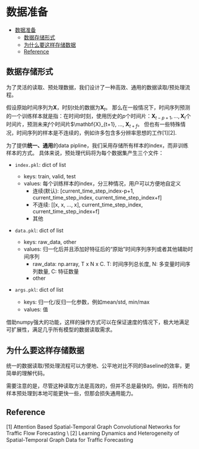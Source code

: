 # 数据准备

- [数据准备](#数据准备)
  - [数据存储形式](#数据存储形式)
  - [为什么要这样存储数据](#为什么要这样存储数据)
  - [Reference](#reference)

## 数据存储形式

为了灵活的读取、预处理数据，我们设计了一种高效、通用的数据读取/预处理流程。

假设原始时间序列为$\mathbf{X}$，时刻$t$处的数据为$\mathbf{X}_t$。
那么在一般情况下，时间序列预测的一个训练样本就是指：在时间$t$时刻，使用历史的$p$个时间片：$\mathbf{X}_{t-p+1}, ..., \mathbf{X}_{t}$个时间片，预测未来$f$个时间片$\mathbf{X}_{t+1}, ..., $\mathbf{X}_{t+f}$。
但也有一些特殊情况，时间序列的样本是不连续的，例如许多包含多分辨率思想的工作[1][2].

为了提供**统一、通用**的data pipline，我们采用存储所有样本的index，而非训练样本的方式。
具体来说，预处理代码将为每个数据集产生三个文件：

- `index.pkl`: dict of list
  - keys: train, valid, test
  - values: 每个训练样本的index，分三种情况，用户可以方便地自定义
    - 连续(默认):   [current_time_step_index-p+1, current_time_step_index, current_time_step_index+f]
    - 不连续: [[x, x, ..., x], current_time_step_index, current_time_step_index+f]
    - 其他

- `data.pkl`: dict of list
  - keys: raw_data, other
  - values: 归一化后并且添加好特征后的“原始”时间序列序列或者其他辅助时间序列
    - raw_data: np.array, T x N x C. T: 时间序列总长度, N: 多变量时间序列数量, C: 特征数量
    - other

- `args.pkl`: dict of list
  - keys: 归一化/反归一化参数，例如mean/std, min/max
  - values: 值

借助numpy强大的功能，这样的操作方式可以在保证速度的情况下，极大地满足可扩展性，满足几乎所有模型的数据读取需求。

## 为什么要这样存储数据

统一的数据读取/预处理流程可以方便地、公平地对比不同的Baseline的效率，更简单的理解代码。

需要注意的是，尽管这种读取方法是高效的，但并不总是最快的。例如，将所有的样本预处理到本地可能更快一些，但那会损失通用能力。

## Reference

[1] Attention Based Spatial-Temporal Graph Convolutional Networks for Traffic Flow Forecasting \\
[2] Learning Dynamics and Heterogeneity of Spatial-Temporal Graph Data for Trafﬁc Forecasting
